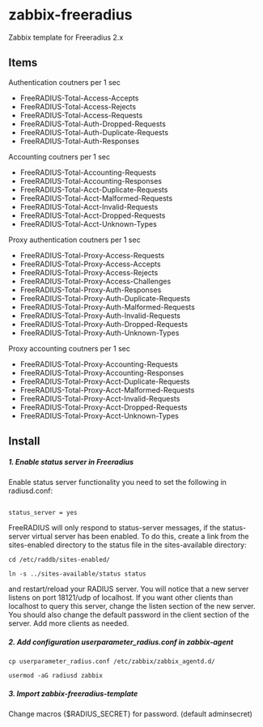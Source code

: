 # zabbix-freeradius

Zabbix template for Freeradius 2.x

## Items

Authentication coutners per 1 sec

* FreeRADIUS-Total-Access-Accepts
* FreeRADIUS-Total-Access-Rejects
* FreeRADIUS-Total-Access-Requests
* FreeRADIUS-Total-Auth-Dropped-Requests
* FreeRADIUS-Total-Auth-Duplicate-Requests
* FreeRADIUS-Total-Auth-Responses

Accounting coutners per 1 sec

* FreeRADIUS-Total-Accounting-Requests 
* FreeRADIUS-Total-Accounting-Responses 
* FreeRADIUS-Total-Acct-Duplicate-Requests 
* FreeRADIUS-Total-Acct-Malformed-Requests 
* FreeRADIUS-Total-Acct-Invalid-Requests
* FreeRADIUS-Total-Acct-Dropped-Requests
* FreeRADIUS-Total-Acct-Unknown-Types

Proxy authentication coutners per 1 sec

* FreeRADIUS-Total-Proxy-Access-Requests
* FreeRADIUS-Total-Proxy-Access-Accepts
* FreeRADIUS-Total-Proxy-Access-Rejects
* FreeRADIUS-Total-Proxy-Access-Challenges
* FreeRADIUS-Total-Proxy-Auth-Responses
* FreeRADIUS-Total-Proxy-Auth-Duplicate-Requests
* FreeRADIUS-Total-Proxy-Auth-Malformed-Requests
* FreeRADIUS-Total-Proxy-Auth-Invalid-Requests
* FreeRADIUS-Total-Proxy-Auth-Dropped-Requests
* FreeRADIUS-Total-Proxy-Auth-Unknown-Types

Proxy accounting coutners per 1 sec

* FreeRADIUS-Total-Proxy-Accounting-Requests
* FreeRADIUS-Total-Proxy-Accounting-Responses
* FreeRADIUS-Total-Proxy-Acct-Duplicate-Requests
* FreeRADIUS-Total-Proxy-Acct-Malformed-Requests
* FreeRADIUS-Total-Proxy-Acct-Invalid-Requests
* FreeRADIUS-Total-Proxy-Acct-Dropped-Requests
* FreeRADIUS-Total-Proxy-Acct-Unknown-Types

## Install

##### 1. Enable status server in Freeradius

Enable status server functionality you need to set the following in radiusd.conf:

<code>
status_server = yes
</code>

FreeRADIUS will only respond to status-server messages, if the status-server virtual server has been enabled. To do this, create a link from the sites-enabled directory to the status file in the sites-available directory:

```
cd /etc/raddb/sites-enabled/

ln -s ../sites-available/status status
```

and restart/reload your RADIUS server. You will notice that a new server listens on port 18121/udp of localhost. If you want other clients than localhost to query this server, change the listen section of the new server. You should also change the default password in the client section of the server. Add more clients as needed.

##### 2. Add configuration userparameter_radius.conf in zabbix-agent

```
cp userparameter_radius.conf /etc/zabbix/zabbix_agentd.d/

usermod -aG radiusd zabbix
```

##### 3. Import zabbix-freeradius-template
Change macros {$RADIUS_SECRET} for password. (default adminsecret)
